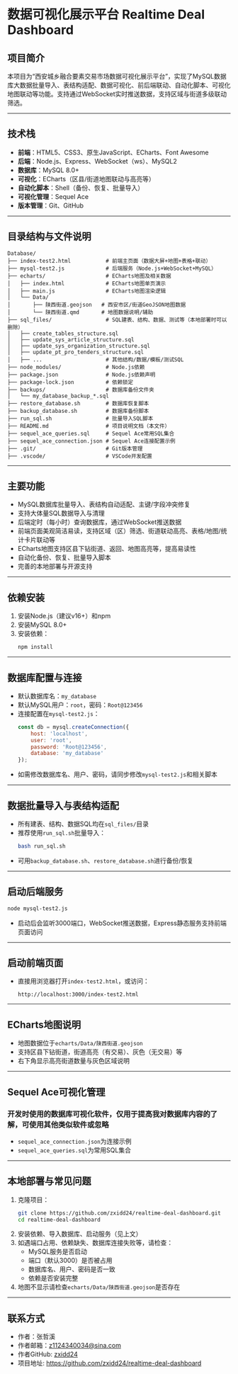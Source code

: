 # 数据可视化展示平台 Realtime Deal Dashboard

## 项目简介

本项目为“西安城乡融合要素交易市场数据可视化展示平台”，实现了MySQL数据库大数据批量导入、表结构适配、数据可视化、前后端联动、自动化脚本、可视化地图联动等功能。支持通过WebSocket实时推送数据，支持区域与街道多级联动筛选。

---

## 技术栈

- **前端**：HTML5、CSS3、原生JavaScript、ECharts、Font Awesome
- **后端**：Node.js、Express、WebSocket（ws）、MySQL2
- **数据库**：MySQL 8.0+
- **可视化**：ECharts（区县/街道地图联动与高亮等）
- **自动化脚本**：Shell（备份、恢复、批量导入）
- **可视化管理**：Sequel Ace
- **版本管理**：Git、GitHub

---

## 目录结构与文件说明

```
Database/
├── index-test2.html           # 前端主页面（数据大屏+地图+表格+联动）
├── mysql-test2.js             # 后端服务（Node.js+WebSocket+MySQL）
├── echarts/                   # ECharts地图及相关数据
│   ├── index.html             # ECharts地图单页演示
│   ├── main.js                # ECharts地图渲染逻辑
│   └── Data/
│       ├── 陕西街道.geojson   # 西安市区/街道GeoJSON地图数据
│       └── 陕西街道.qmd       # 地图数据说明/辅助
├── sql_files/                 # SQL建表、结构、数据、测试等（本地部署时可以删除）
│   ├── create_tables_structure.sql
│   ├── update_sys_article_structure.sql
│   ├── update_sys_organization_structure.sql
│   ├── update_pt_pro_tenders_structure.sql
│   ├── ...                    # 其他结构/数据/模板/测试SQL
├── node_modules/              # Node.js依赖
├── package.json               # Node.js依赖声明
├── package-lock.json          # 依赖锁定
├── backups/                   # 数据库备份文件夹
│   └── my_database_backup_*.sql
├── restore_database.sh        # 数据库恢复脚本
├── backup_database.sh         # 数据库备份脚本
├── run_sql.sh                 # 批量导入SQL脚本
├── README.md                  # 项目说明文档（本文件）
├── sequel_ace_queries.sql     # Sequel Ace常用SQL集合
├── sequel_ace_connection.json # Sequel Ace连接配置示例
├── .git/                      # Git版本管理
├── .vscode/                   # VSCode开发配置
```

---

## 主要功能

- MySQL数据库批量导入、表结构自动适配、主键/字段冲突修复
- 支持大体量SQL数据导入与清理
- 后端定时（每小时）查询数据库，通过WebSocket推送数据
- 前端页面美观简洁易读，支持区域（区）筛选、街道联动高亮、表格/地图/统计卡片联动等
- ECharts地图支持区县下钻街道、返回、地图高亮等，提高易读性
- 自动化备份、恢复、批量导入脚本
- 完善的本地部署与开源支持

---

## 依赖安装

1. 安装Node.js（建议v16+）和npm
2. 安装MySQL 8.0+
3. 安装依赖：
   ```bash
   npm install
   ```

---

## 数据库配置与连接

- 默认数据库名：`my_database`
- 默认MySQL用户：`root`，密码：`Root@123456`
- 连接配置在`mysql-test2.js`：
  ```js
  const db = mysql.createConnection({
      host: 'localhost',
      user: 'root',
      password: 'Root@123456',
      database: 'my_database'
  });
  ```
- 如需修改数据库名、用户、密码，请同步修改`mysql-test2.js`和相关脚本

---

## 数据批量导入与表结构适配

- 所有建表、结构、数据SQL均在`sql_files/`目录
- 推荐使用`run_sql.sh`批量导入：
  ```bash
  bash run_sql.sh
  ```
- 可用`backup_database.sh`、`restore_database.sh`进行备份/恢复

---

## 启动后端服务

```bash
node mysql-test2.js
```
- 启动后会监听3000端口，WebSocket推送数据，Express静态服务支持前端页面访问

---

## 启动前端页面

- 直接用浏览器打开`index-test2.html`，或访问：
  ```
  http://localhost:3000/index-test2.html
  ```
---

## ECharts地图说明

- 地图数据位于`echarts/Data/陕西街道.geojson`
- 支持区县下钻街道，街道高亮（有交易）、灰色（无交易）等
- 右下角显示高亮街道数量与灰色区域说明

---

## Sequel Ace可视化管理
### 开发时使用的数据库可视化软件，仅用于提高我对数据库内容的了解，可使用其他类似软件或忽略
- `sequel_ace_connection.json`为连接示例
- `sequel_ace_queries.sql`为常用SQL集合

---

## 本地部署与常见问题

1. 克隆项目：
   ```bash
   git clone https://github.com/zxidd24/realtime-deal-dashboard.git
   cd realtime-deal-dashboard
   ```
2. 安装依赖、导入数据库、启动服务（见上文）
3. 如遇端口占用、依赖缺失、数据库连接失败等，请检查：
   - MySQL服务是否启动
   - 端口（默认3000）是否被占用
   - 数据库名、用户、密码是否一致
   - 依赖是否安装完整
4. 地图不显示请检查`echarts/Data/陕西街道.geojson`是否存在


---

## 联系方式
- 作者：张哲溪
- 作者邮箱：z1124340034@sina.com
- 作者GitHub: [zxidd24](https://github.com/zxidd24)
- 项目地址: https://github.com/zxidd24/realtime-deal-dashboard 